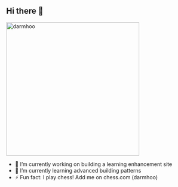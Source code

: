 ## Hi there 👋

<a href="https://app.daily.dev/darmhoo"><img src="https://api.daily.dev/devcards/v2/devcard.png" width="356" alt="darmhoo"/></a>

<!--
**darmhoo/darmhoo** is a ✨ _special_ ✨ repository because its `README.md` (this file) appears on your GitHub profile.

Here are some ideas to get you started:

- 🔭 I’m currently working on ...
- 🌱 I’m currently learning ...
- 👯 I’m looking to collaborate on ...
- 🤔 I’m looking for help with ...
- 💬 Ask me about ...
- 📫 How to reach me: ...
- 😄 Pronouns: ...
- ⚡ Fun fact: ...
-->
- 🔭 I’m currently working on building a learning enhancement site
- 🌱 I’m currently learning advanced building patterns
- ⚡ Fun fact: I play chess! Add me on chess.com (darmhoo)
